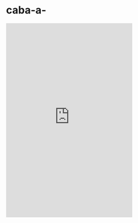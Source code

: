 # caba-a-
<iframe src="https://assets.pinterest.com/ext/embed.html?id=315533517661702478" height="532" width="345" frameborder="0" scrolling="no" ></iframe>
